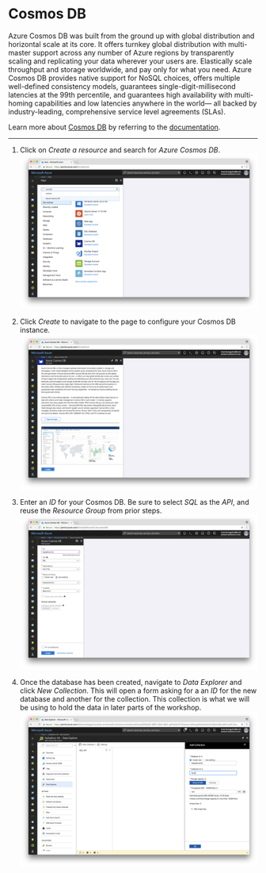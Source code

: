# Cosmos DB

Azure Cosmos DB was built from the ground up with global distribution and horizontal scale at its core. It offers turnkey global distribution with multi-master support across any number of Azure regions by transparently scaling and replicating your data wherever your users are. Elastically scale throughput and storage worldwide, and pay only for what you need. Azure Cosmos DB provides native support for NoSQL choices, offers multiple well-defined consistency models, guarantees single-digit-millisecond latencies at the 99th percentile, and guarantees high availability with multi-homing capabilities and low latencies anywhere in the world— all backed by industry-leading, comprehensive service level agreements (SLAs).

Learn more about [Cosmos DB](https://azure.microsoft.com/en-us/services/cosmos-db/) by referring to the [documentation](https://docs.microsoft.com/en-us/azure/cosmos-db/).

---

1. Click on _Create a resource_ and search for _Azure Cosmos DB_.
![Search for the Cosmos DB resource](images/1.png)

1. Click _Create_ to navigate to the page to configure your Cosmos DB instance.
![Create the selected resource](images/2.png)

1. Enter an _ID_ for your Cosmos DB. Be sure to select _SQL_ as the _API_, and reuse the _Resource Group_ from prior steps.
![Create the database](images/3.png)

1. Once the database has been created, navigate to _Data Explorer_ and click _New Collection_. This will open a form asking for a an _ID_ for the new database and another for the collection. This collection is what we will be using to hold the data in later parts of the workshop.
![Create a new collection](images/4.png)
